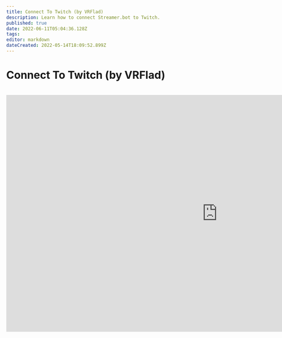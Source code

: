 ```yaml
---
title: Connect To Twitch (by VRFlad)
description: Learn how to connect Streamer.bot to Twitch.
published: true
date: 2022-06-11T05:04:36.128Z
tags: 
editor: markdown
dateCreated: 2022-05-14T18:09:52.899Z
---
```


# Connect To Twitch (by VRFlad)
<br>
<iframe width="1120" height="630" src="https://www.youtube.com/embed/7MkzsxgfVgg" title="YouTube video player" frameborder="0" allow="accelerometer; autoplay; clipboard-write; encrypted-media; gyroscope; picture-in-picture" allowfullscreen></iframe>